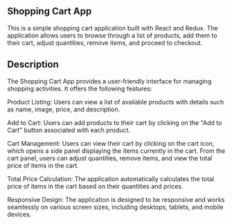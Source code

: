 ## Shopping Cart App
This is a simple shopping cart application built with React and Redux. The application allows users to browse through a list of products, add them to their cart, adjust quantities, remove items, and proceed to checkout.

## Description
The Shopping Cart App provides a user-friendly interface for managing shopping activities. It offers the following features:

Product Listing: Users can view a list of available products with details such as name, image, price, and description.

Add to Cart: Users can add products to their cart by clicking on the "Add to Cart" button associated with each product.

Cart Management: Users can view their cart by clicking on the cart icon, which opens a side panel displaying the items currently in the cart. From the cart panel, users can adjust quantities, remove items, and view the total price of items in the cart.

Total Price Calculation: The application automatically calculates the total price of items in the cart based on their quantities and prices.

Responsive Design: The application is designed to be responsive and works seamlessly on various screen sizes, including desktops, tablets, and mobile devices.
